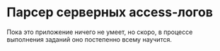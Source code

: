 # Парсер серверных access-логов

Пока это приложение ничего не умеет, но скоро, в процессе выполнения заданий оно постепенно всему научится.